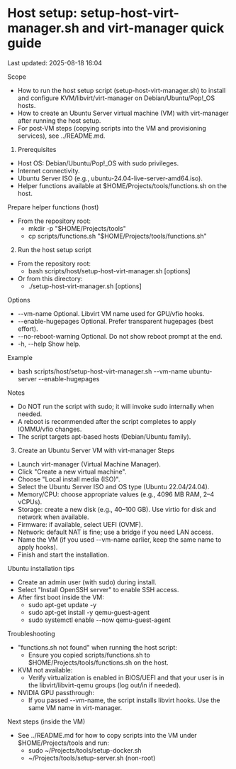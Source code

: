 # Host setup: setup-host-virt-manager.sh and virt-manager quick guide

Last updated: 2025-08-18 16:04

Scope
- How to run the host setup script (setup-host-virt-manager.sh) to install and configure KVM/libvirt/virt-manager on Debian/Ubuntu/Pop!_OS hosts.
- How to create an Ubuntu Server virtual machine (VM) with virt-manager after running the host setup.
- For post‑VM steps (copying scripts into the VM and provisioning services), see ../README.md.

1) Prerequisites
- Host OS: Debian/Ubuntu/Pop!_OS with sudo privileges.
- Internet connectivity.
- Ubuntu Server ISO (e.g., ubuntu-24.04-live-server-amd64.iso).
- Helper functions available at $HOME/Projects/tools/functions.sh on the host.

Prepare helper functions (host)
- From the repository root:
  - mkdir -p "$HOME/Projects/tools"
  - cp scripts/functions.sh "$HOME/Projects/tools/functions.sh"

2) Run the host setup script
- From the repository root:
  - bash scripts/host/setup-host-virt-manager.sh [options]
- Or from this directory:
  - ./setup-host-virt-manager.sh [options]

Options
- --vm-name <name>        Optional. Libvirt VM name used for GPU/vfio hooks.
- --enable-hugepages      Optional. Prefer transparent hugepages (best effort).
- --no-reboot-warning     Optional. Do not show reboot prompt at the end.
- -h, --help              Show help.

Example
- bash scripts/host/setup-host-virt-manager.sh --vm-name ubuntu-server --enable-hugepages

Notes
- Do NOT run the script with sudo; it will invoke sudo internally when needed.
- A reboot is recommended after the script completes to apply IOMMU/vfio changes.
- The script targets apt-based hosts (Debian/Ubuntu family).

3) Create an Ubuntu Server VM with virt-manager
Steps
- Launch virt-manager (Virtual Machine Manager).
- Click "Create a new virtual machine".
- Choose "Local install media (ISO)".
- Select the Ubuntu Server ISO and OS type (Ubuntu 22.04/24.04).
- Memory/CPU: choose appropriate values (e.g., 4096 MB RAM, 2–4 vCPUs).
- Storage: create a new disk (e.g., 40–100 GB). Use virtio for disk and network when available.
- Firmware: if available, select UEFI (OVMF).
- Network: default NAT is fine; use a bridge if you need LAN access.
- Name the VM (if you used --vm-name earlier, keep the same name to apply hooks).
- Finish and start the installation.

Ubuntu installation tips
- Create an admin user (with sudo) during install.
- Select "Install OpenSSH server" to enable SSH access.
- After first boot inside the VM:
  - sudo apt-get update -y
  - sudo apt-get install -y qemu-guest-agent
  - sudo systemctl enable --now qemu-guest-agent

Troubleshooting
- "functions.sh not found" when running the host script:
  - Ensure you copied scripts/functions.sh to $HOME/Projects/tools/functions.sh on the host.
- KVM not available:
  - Verify virtualization is enabled in BIOS/UEFI and that your user is in the libvirt/libvirt-qemu groups (log out/in if needed).
- NVIDIA GPU passthrough:
  - If you passed --vm-name, the script installs libvirt hooks. Use the same VM name in virt-manager.

Next steps (inside the VM)
- See ../README.md for how to copy scripts into the VM under $HOME/Projects/tools and run:
  - sudo ~/Projects/tools/setup-docker.sh
  - ~/Projects/tools/setup-server.sh <domain>  (non-root)